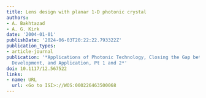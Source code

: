 ```yaml
---
title: Lens design with planar 1-D photonic crystal
authors:
- A. Bakhtazad
- A. G. Kirk
date: '2004-01-01'
publishDate: '2024-06-03T20:22:22.793322Z'
publication_types:
- article-journal
publication: '*Applications of Photonic Technology, Closing the Gap between Theory,
  Development, and Application, Pt 1 and 2*'
doi: 10.1117/12.567522
links:
- name: URL
  url: <Go to ISI>://WOS:000226463500068
---
```

